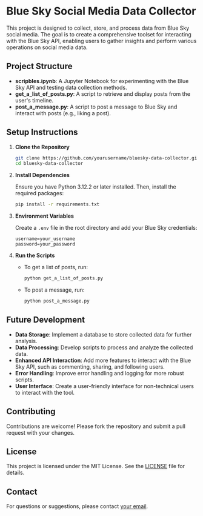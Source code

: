 # Blue Sky Social Media Data Collector

This project is designed to collect, store, and process data from Blue Sky social media. The goal is to create a comprehensive toolset for interacting with the Blue Sky API, enabling users to gather insights and perform various operations on social media data.

## Project Structure

- **scripbles.ipynb**: A Jupyter Notebook for experimenting with the Blue Sky API and testing data collection methods.
- **get_a_list_of_posts.py**: A script to retrieve and display posts from the user's timeline.
- **post_a_message.py**: A script to post a message to Blue Sky and interact with posts (e.g., liking a post).

## Setup Instructions

1. **Clone the Repository**

   ```bash
   git clone https://github.com/yourusername/bluesky-data-collector.git
   cd bluesky-data-collector
   ```

2. **Install Dependencies**

   Ensure you have Python 3.12.2 or later installed. Then, install the required packages:

   ```bash
   pip install -r requirements.txt
   ```

3. **Environment Variables**

   Create a `.env` file in the root directory and add your Blue Sky credentials:

   ```
   username=your_username
   password=your_password
   ```

4. **Run the Scripts**

   - To get a list of posts, run:

     ```bash
     python get_a_list_of_posts.py
     ```

   - To post a message, run:

     ```bash
     python post_a_message.py
     ```

## Future Development

- **Data Storage**: Implement a database to store collected data for further analysis.
- **Data Processing**: Develop scripts to process and analyze the collected data.
- **Enhanced API Interaction**: Add more features to interact with the Blue Sky API, such as commenting, sharing, and following users.
- **Error Handling**: Improve error handling and logging for more robust scripts.
- **User Interface**: Create a user-friendly interface for non-technical users to interact with the tool.

## Contributing

Contributions are welcome! Please fork the repository and submit a pull request with your changes.

## License

This project is licensed under the MIT License. See the [LICENSE](LICENSE) file for details.

## Contact

For questions or suggestions, please contact [your email](mailto:your.email@example.com).
